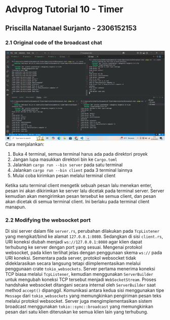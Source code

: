 # Advprog Tutorial 10 - Timer
## Priscilla Natanael Surjanto - 2306152153

### 2.1 Original code of the broadcast chat
![image1](images/image1.png)
Cara menjalankan:
1. Buka 4 terminal, semua terminal harus ada pada direktori proyek
2. Jangan lupa masukkan direktori bin ke `Cargo.toml`
3. Jalankan `cargo run --bin server` pada satu terminal
4. Jalankan `cargo run --bin client` pada 3 terminal lainnya
5. Mulai coba kirimkan pesan melalui terminal client

Ketika satu terminal client mengetik sebuah pesan lalu menekan enter, pesan ini akan dikirimkan ke server lalu dicetak pada terminal server. Server kemudian akan mengirimkan pesan tersebut ke semua client, dan pesan akan dicetak di semua terminal client. Ini berlaku pada terminal client manapun.

### 2.2 Modifying the websocket port
Di sisi server dalam file `server.rs`, perubahan dilakukan pada `TcpListener` yang mengikat/bind ke alamat `127.0.0.1:8080`. Sedangkan di sisi `client.rs`, URI koneksi diubah menjadi `ws://127.0.0.1:8080` agar klien dapat terhubung ke server dengan port yang sesuai. Mengenai protokol websocket, pada klien terlihat jelas dengan penggunaan skema `ws://` pada URI koneksi. Sementara pada server, protokol websocket tidak dideklarasikan secara langsung tetapi diimplementasikan melalui penggunaan crate `tokio_websockets`. Server pertama menerima koneksi TCP biasa melalui `TcpListener`, kemudian menggunakan `ServerBuilder` untuk mengubah koneksi TCP tersebut menjadi `WebSocketStream`. Proses handshake websocket ditangani secara internal oleh `ServerBuilder` saat method `accept()` dipanggil. Komunikasi antara kedua sisi menggunakan tipe `Message` dari `tokio_websockets` yang memungkinkan pengiriman pesan teks melalui protokol websocket. Server juga mengimplementasikan sistem broadcast menggunakan `tokio::sync::broadcast` yang memungkinkan pesan dari satu klien diteruskan ke semua klien lain yang terhubung.